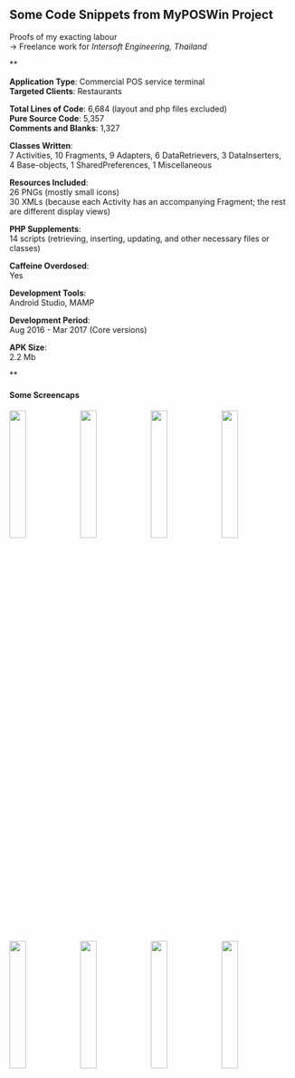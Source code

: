 ## Some Code Snippets from MyPOSWin Project
Proofs of my exacting labour<br />
-> Freelance work for *Intersoft Engineering, Thailand*

**

**Application Type**: Commercial POS service terminal <br />
**Targeted Clients**: Restaurants <br />

**Total Lines of Code**: 6,684 (layout and php files excluded)<br />
**Pure Source Code**: 5,357<br />
**Comments and Blanks**: 1,327<br />

**Classes Written**: <br />
7 Activities, 10 Fragments, 9 Adapters, 6 DataRetrievers, 3 DataInserters, <br />
4 Base-objects, 1 SharedPreferences, 1 Miscellaneous 

**Resources Included**: <br />
26 PNGs (mostly small icons) <br />
30 XMLs (because each Activity has an accompanying Fragment; the rest are different display views)

**PHP Supplements**: <br />
14 scripts (retrieving, inserting, updating, and other necessary files or classes)

**Caffeine Overdosed**: <br />
Yes

**Development Tools**: <br />
Android Studio, MAMP

**Development Period**: <br />
Aug 2016 - Mar 2017 (Core versions)

**APK Size**: <br />
2.2 Mb


**

#### Some Screencaps

<div>
 <img src="https://i.imgur.com/ztOzBeA.png" alt="" width="24%" /> 
 <img src="https://i.imgur.com/G1QlvaU.png" alt="" width="24%" />
 <img src="https://i.imgur.com/DpLMLmw.png" alt="" width="24%" />
 <img src="https://i.imgur.com/jy51pfS.png" alt="" width="24%" />
</div>

<div>
 <img src="https://i.imgur.com/94SwpXY.png" alt="" width="24%"/> 
 <img src="https://i.imgur.com/oHNVQoo.png" alt="" width="24%"/>
 <img src="https://i.imgur.com/uJf6kkt.png" alt="" width="24%"/>
 <img src="https://i.imgur.com/evzDlZe.png?1" alt="" width="24%"/>
</div>
